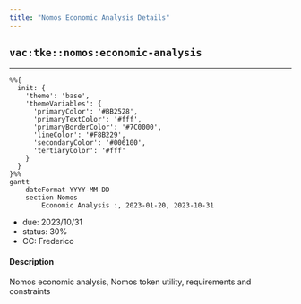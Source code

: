 ```yaml
---
title: "Nomos Economic Analysis Details"
---
```

## `vac:tke::nomos:economic-analysis`
---

```mermaid
%%{ 
  init: { 
    'theme': 'base', 
    'themeVariables': { 
      'primaryColor': '#BB2528', 
      'primaryTextColor': '#fff', 
      'primaryBorderColor': '#7C0000', 
      'lineColor': '#F8B229', 
      'secondaryColor': '#006100', 
      'tertiaryColor': '#fff' 
    } 
  } 
}%%
gantt
	dateFormat YYYY-MM-DD 
	section Nomos
		Economic Analysis :, 2023-01-20, 2023-10-31
```
- due: 2023/10/31
- status: 30%
- CC: Frederico

#### Description
Nomos economic analysis, Nomos token utility, requirements and constraints